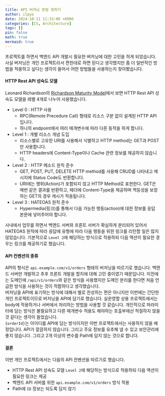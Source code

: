 ```yaml
---
title: API 버저닝 방법 정하기
author: ilpyo
date: 2024-10-11 11:33:00 +0900
categories: [CS, Architecture]
tags: []
pin: false
math: true
mermaid: true
---
```


프로젝트를 하면서 백엔드 API 개발시 필요한 버저닝에 대한 고민을 하게 되었습니다. 사실 버저닝은 개인 프로젝트라서 편한대로 하면 된다고 생각했지만 좀 더 일반적인 방법을 적용하고 싶다는 생각이 들어서 어떤 방법들을 사용하는지 찾아봤습니다.

#### HTTP Rest API 성숙도 모델
Leonard Richardson의 [Richardson Maturity Model](https://martinfowler.com/articles/richardsonMaturityModel.html)에서 보면 HTTP Rest API 성숙도 모델을 레벨 4개로 나누어 사용했습니다.
- Level 0 : HTTP 사용
   - RPC(Remote Precedure Call) 형태로 리소스 구분 없이 설계된 HTTP API입니다.
   - 하나의 endpoint에서 여러 매개변수에 따라 다른 동작을 하게 합니다.
- Level 1 : 개별 리소스 개념 도입
   - 리소스별로 고유한 URI를 사용해서 식별하고 HTTP method는 GET과 POST만 사용합니다.
   - HTTP headers에 Content-Type이나 Cache 관련 정보를 제공하지 않습니다.
- Level 2 : HTTP 메소드 원칙 준수
   - GET, POST, PUT, DELETE HTTP method를 사용해 CRUD를 나타내고 메시지에 Status Code도 반환합니다.
   - URI에는 행위(Action)가 포함되지 않고 HTTP Method로 표현한다. GET은 매번 같은 결과를 반환하고, 헤더에 Content-Type을 제공하며 멱등성을 보장하는 GET의 경우 캐시가 적용됩니다.
- Level 3 : HATEOAS 원칙 준수
   - Hypermedia(링크)를 통해서 다음 가능한 행동(action)에 대한 정보를 응답 본문에 넣어주어야 합니다.

사내에서 업무를 하면서 백엔드 서버와 프론트 서버가 확실하게 분리되어 있어서 HATEOAS 원칙에 따라 응답에 유형에 따라 다음 행동을 위한 링크를 리턴할 일은 많지 않았습니다. 기본적으로 `Level 2`에 해당하는 방식으로 적용하되 다음 액션이 필요한 경우는 링크를 제공하기로 했습니다.

#### API 컨벤션의 종류
API의 형식은 `api.example.com/v1/orders` 형태의 버저닝을 따르기로 했습니다. 백엔드 서버만 개발하고 추후 프론트 개발을 할지에 대해 고민 중이였기 때문입니다. 이전에는 도메인에 `/api/v1/orders`와 같은 방식을 사용했지만 도메인 분리를 한다면 처음 언급한 방식을 사용하는 것이 적합하다고 생각했습니다.  
버저닝을 API에 표기하는 방식에 대해서 별로 찬성하는 편은 아니지만 이번에는 간단한 개인 프로젝트이므로 버저닝을 API에 담기로 했습니다. 실운영할 상용 프로젝트에서는 body에 적용하거나 서버에서 처리하는 방법을 사용할 것 같습니다. 개인적으로 파라미터에 담는 방식은 불필요하고 다른 매개변수 적용도 해야하는 호출부에선 적절하지 않을 것 같다는 생각이 들었습니다.  
`{orderId}`는 아이디를 API에 담는 방식이지만 이번 프로젝트에서는 사용하지 않을 예정입니다. API가 깔끔하지 않습니다. 그리고 주요 정보를 유추해 낼 수 있고 보안관리에 좋지 않습니다. 그리고 2개 이상의 변수를 Path에 담지 않는 것으로 합니다.

#### 결론
이번 개인 프로젝트에서는 다음의 API 컨벤션을 따르기로 했습니다.
- HTTP Rest API 성숙도 모델 `Level 2`에 해당하는 방식으로 적용하되 다음 액션이 필요한 링크는 제공
- 백엔드 API 서버를 위한 `api.example.com/v1/orders` 방식 적용
- Path에 `ID` 정보는 되도록 담지 않기
